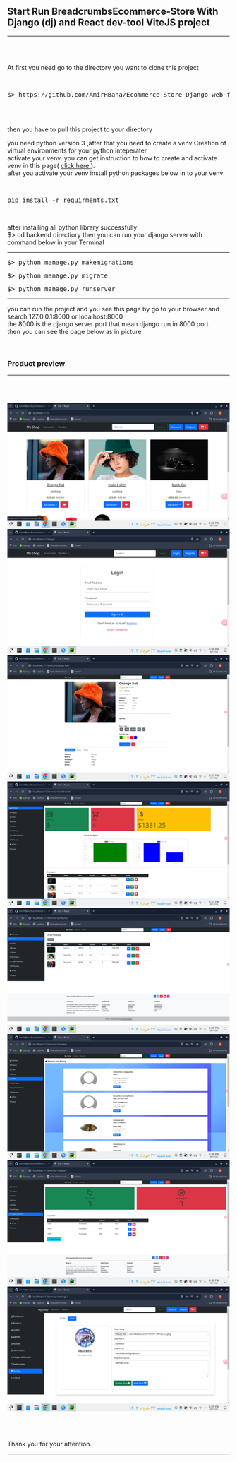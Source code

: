 <h2><strong> Start Run BreadcrumbsEcommerce-Store With Django (dj) and React dev-tool ViteJS project </strong></h2>

<hr>
<br><br>

<p> At first you need go to the directory you want to clone this project </p>
<br>

<div class="highlight highlight-source-shell notranslate position-relative overflow-auto" dir="auto"><pre>$> https://github.com/AmirHBana/Ecommerce-Store-Django-web-framework-API-with-React-Fullstack-project.git</pre></div>

<br><br>

<p> then you have to pull this project to your directory<br>
  
   you need python version 3
    ,after that you need to create a venv Creation of virtual environments for your python inteperater<br>
  activate your venv. you can get instruction to how to create and activate venv in this page( <a href="https://docs.python.org/3/library/venv.html"> click here </a> ).<br>
  after you activate your venv install python packages below in to your venv
</p>

<br>

<div class="highlight highlight-source-shell notranslate position-relative overflow-auto" dir="auto"><pre>pip install -r requirments.txt </pre></div>




<br>

<p> after installing all python library successfully <br>
    $> cd backend directiory then
    you can run your django server with command below in your Terminal
</p>


<hr>

<div class="highlight highlight-source-shell notranslate position-relative overflow-auto" dir="auto"><pre>$> python manage.py makemigrations</pre></div>

<div class="highlight highlight-source-shell notranslate position-relative overflow-auto" dir="auto"><pre>$> python manage.py migrate</pre></div>

<div class="highlight highlight-source-shell notranslate position-relative overflow-auto" dir="auto"><pre>$> python manage.py runserver</pre></div>

<hr>

<p> you can run the project and you see this page by go to your browser and search 127.0.0.1:8000 or localhost:8000 <br>
    the 8000 is the django server port that mean django run in 8000 port<br>
      then you can see the page below as in picture
</p>

<br>

<h3>Product preview </h3>
<hr>

<br><br>

<img src="https://github.com/AmirHBana/Ecommerce-Store-Django-web-framework-API-with-React-Fullstack-project/blob/main/Product_Preview/p1.png" alt="awd_main project" style="max-width: 100%; max-height: 70%;">

<br>

<img src="https://github.com/AmirHBana/Ecommerce-Store-Django-web-framework-API-with-React-Fullstack-project/blob/main/Product_Preview/p2.png" alt="awd_main project" style="max-width: 100%; max-height: 70%;">

<br>

<img src="https://github.com/AmirHBana/Ecommerce-Store-Django-web-framework-API-with-React-Fullstack-project/blob/main/Product_Preview/p3.png" alt="awd_main project" style="max-width: 100%; max-height: 70%;">

<br>

<img src="https://github.com/AmirHBana/Ecommerce-Store-Django-web-framework-API-with-React-Fullstack-project/blob/main/Product_Preview/p4.png" alt="awd_main project" style="max-width: 100%; max-height: 70%;">

<br>

<img src="https://github.com/AmirHBana/Ecommerce-Store-Django-web-framework-API-with-React-Fullstack-project/blob/main/Product_Preview/p5.png" alt="awd_main project" style="max-width: 100%; max-height: 70%;">

<br>

<img src="https://github.com/AmirHBana/Ecommerce-Store-Django-web-framework-API-with-React-Fullstack-project/blob/main/Product_Preview/p6.png" alt="awd_main project" style="max-width: 100%; max-height: 70%;">

<br>

<img src="https://github.com/AmirHBana/Ecommerce-Store-Django-web-framework-API-with-React-Fullstack-project/blob/main/Product_Preview/p7.png" alt="awd_main project" style="max-width: 100%; max-height: 70%;">

<br>

<img src="https://github.com/AmirHBana/Ecommerce-Store-Django-web-framework-API-with-React-Fullstack-project/blob/main/Product_Preview/p8.png" alt="awd_main project" style="max-width: 100%; max-height: 70%;">

<br><br>



<p> 
    Thank you for your attention.
</p>

<hr>


